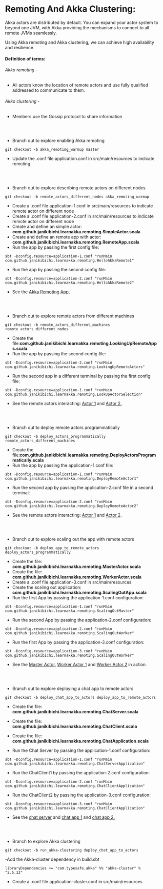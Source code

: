 # Remoting And Akka Clustering:

Akka actors are distributed by default. You can expand your actor system to beyond one JVM, with Akka providing the mechanisms to connect to all remote JVMs seamlessly.

Using Akka remoting and Akka clustering, we can achieve high availability and resilience.

#### Definition of terms:
###### Akka remoting -
- All actors know the location of remote actors and use fully qualified addressed to communicate to them.
###### Akka clustering -
- Members use the Gossip protocol to share information

<br><br>
- Branch out to explore enabling Akka remoting
````
git checkout -b akka_remoting_warmup master
````
- Update the .conf file application.conf in src/main/resources to indicate remoting.

<br><br>
- Branch out to explore describing remote actors on different nodes
````
git checkout -b remote_actors_different_nodes akka_remoting_warmup 
````
- Create a .conf file application-1.conf in src/main/resources to indicate remote actor on different node
- Create a .conf file application-2.conf in src/main/resources to indicate remote actor on different node
- Create and define an simple actor: <b>com.github.janikibichi.learnakka.remoting.SimpleActor.scala</b>
- Create and define an remote app with actor: <b>com.github.janikibichi.learnakka.remoting.RemoteApp.scala</b>
- Run the app by passing the first config file:
````
sbt -Dconfig.resource=application-1.conf "runMain com.github.janikibichi.learnakka.remoting.HelloAkkaRemote1"
````
- Run the app by passing the second config file:
````
sbt -Dconfig.resource=application-2.conf "runMain com.github.janikibichi.learnakka.remoting.HelloAkkaRemote2"
````
- See the [Akka Remoting App.](https://asciinema.org/a/tlvIp1MqAQZgykHOOzv6aXsbO)

<br><br>
- Branch out to explore remote actors from different machines
````
git checkout -b remote_actors_different_machines remote_actors_different_nodes
````
- Create the file:<b>com.github.janikibichi.learnakka.remoting.LookingUpRemoteApps.scala</b>
- Run the app by passing the second config file:
````
sbt -Dconfig.resource=application-2.conf "runMain com.github.janikibichi.learnakka.remoting.LookingUpRemoteActors"
````
- Run the second app in a different terminal by passing the first config file:
````
sbt -Dconfig.resource=application-1.conf "runMain com.github.janikibichi.learnakka.remoting.LookUpActorSelection"
````
- See the remote actors interacting: [Actor 1](https://asciinema.org/a/A4CAYNbOLYWyOYZgSxz1RpnkX) 
and [Actor 2.](https://asciinema.org/a/oIPCnTJa825EQCWWeH5Lnr3np)

<br><br>
- Branch out to deploy remote actors programmatically
````
git checkout -b deploy_actors_programmatically remote_actors_different_machines
````
- Create the file:<b>com.github.janikibichi.learnakka.remoting.DeployActorsProgrammatically.scala</b>
- Run the app by passing the application-1.conf file:
````
sbt -Dconfig.resource=application-1.conf "runMain com.github.janikibichi.learnakka.remoting.DeployRemoteActor1"
````
- Run the second app by passing the application-2.conf file in a second terminal:
````
sbt -Dconfig.resource=application-2.conf "runMain com.github.janikibichi.learnakka.remoting.DeployRemoteActor2"
````
- See the remote actors interacting: [Actor 1](https://asciinema.org/a/HUdX2Z6kIdw2OKdXrIvTAIq1T) 
and [Actor 2](https://asciinema.org/a/LP6ZyrpG7QAWolRWa78haxoTl).

<br><br>
- Branch out to explore scaling out the app with remote actors
````
git checkout -b deploy_app_to_remote_actors deploy_actors_programmatically
````
- Create the file: <b>com.github.janikibichi.learnakka.remoting.MasterActor.scala</b>
- Create the file: <b>com.github.janikibichi.learnakka.remoting.WorkerActor.scala</b>
- Create a .conf file application-3.conf in src/main/resources
- Create the scaling out application: <b>com.github.janikibichi.learnakka.remoting.ScalingOutApp.scala</b>
- Run the first App by passing the application-1.conf configuration:
````
sbt -Dconfig.resource=application-1.conf "runMain com.github.janikibichi.learnakka.remoting.ScalingOutMaster"
````
- Run the second App by passing the application-2.conf configuration:
````
sbt -Dconfig.resource=application-2.conf "runMain com.github.janikibichi.learnakka.remoting.ScalingOutWorker"
````
- Run the first App by passing the application-3.conf configuration:
````
sbt -Dconfig.resource=application-3.conf "runMain com.github.janikibichi.learnakka.remoting.ScalingOutWorker"
````
- See the [Master Actor](https://asciinema.org/a/ftBjjuN8YQz024bmWW5CaAxPa), 
[Worker Actor 1](https://asciinema.org/a/whnfDa8KPPBgOShtsV0TW4vGO) and 
[Worker Actor 2](https://asciinema.org/a/IVfVleLoiiWlIX6Dxo8O5sRxC) in action.

<br><br>
- Branch out to explore deploying a chat app to remote actors
````
git checkout -b deploy_chat_app_to_actors deploy_app_to_remote_actors
````
- Create the file: <b>com.github.janikibichi.learnakka.remoting.ChatServer.scala</b>
- Create the file: <b>com.github.janikibichi.learnakka.remoting.ChatClient.scala</b>
- Create the file: <b>com.github.janikibichi.learnakka.remoting.ChatApplication.scala</b>

- Run the Chat Server by passing the application-1.conf configuration:
````
sbt -Dconfig.resource=application-1.conf "runMain com.github.janikibichi.learnakka.remoting.ChatServerApplication"
````
- Run the ChatClient1 by passing the application-2.conf configuration:
````
sbt -Dconfig.resource=application-2.conf "runMain com.github.janikibichi.learnakka.remoting.ChatClientApplication"
````
- Run the ChatClient2 by passing the application-3.conf configuration:
````
sbt -Dconfig.resource=application-3.conf "runMain com.github.janikibichi.learnakka.remoting.ChatClientApplication"
````
- See the [chat server](https://asciinema.org/a/aAbTcIHvn3HqItkPqbzfhcRn0) and
 [chat app 1](https://asciinema.org/a/0tUlPQo65ysWQ9Fv8703WRYTY) and
  [chat app 2.](https://asciinema.org/a/SDFEUZ1IbqkDDVuYP4YUTIf46)

<br><br>
- Branch to explore Akka clustering
````
git checkout -b run_akka-clustering deploy_chat_app_to_actors 
````
-Add the Akka-cluster dependency in build.sbt
````
libraryDependencies += "com.typesafe.akka" %% "akka-cluster" % "2.5.12"
````
- Create a .conf file application-cluster.conf in src/main/resources































